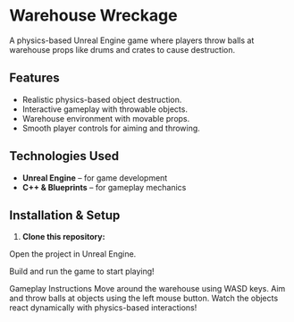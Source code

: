 # Warehouse Wreckage

A physics-based Unreal Engine game where players throw balls at warehouse props like drums and crates to cause destruction.

## Features
- Realistic physics-based object destruction.  
- Interactive gameplay with throwable objects.  
- Warehouse environment with movable props.  
- Smooth player controls for aiming and throwing.  

## Technologies Used
- **Unreal Engine** – for game development  
- **C++ & Blueprints** – for gameplay mechanics  

## Installation & Setup  

1. **Clone this repository:**  

Open the project in Unreal Engine.

Build and run the game to start playing!

Gameplay Instructions
Move around the warehouse using WASD keys.
Aim and throw balls at objects using the left mouse button.
Watch the objects react dynamically with physics-based interactions!
